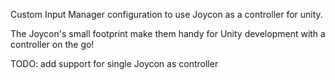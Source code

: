 Custom Input Manager configuration to use Joycon as a controller for unity.

The Joycon's small footprint make them handy for Unity development with a
controller on the go!

TODO: add support for single Joycon as controller
